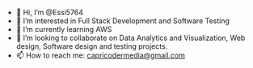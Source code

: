 - 👋 Hi, I’m @Essi5764
- 👀 I’m interested in Full Stack Development and Software Testing
- 🌱 I’m currently learning AWS
- 💞️ I’m looking to collaborate on Data Analytics and Visualization, Web design, Software design and testing projects.
- 📫 How to reach me: capricodermedia@gmail.com

<!---
Essi5764/Essi5764 is a ✨ special ✨ repository because its `README.md` (this file) appears on your GitHub profile.
You can click the Preview link to take a look at your changes.
--->
